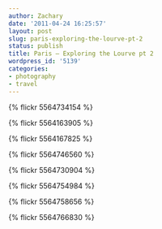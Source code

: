 ```yaml
---
author: Zachary 
date: '2011-04-24 16:25:57'
layout: post
slug: paris-exploring-the-lourve-pt-2
status: publish
title: Paris – Exploring the Lourve pt 2
wordpress_id: '5139'
categories:
- photography
- travel
---
```


{% flickr 5564734154 %}

{% flickr 5564163905 %}

{% flickr 5564167825 %}

{% flickr 5564746560 %}

{% flickr 5564730904 %}

{% flickr 5564754984 %}

{% flickr 5564758656 %}

{% flickr 5564766830 %}
